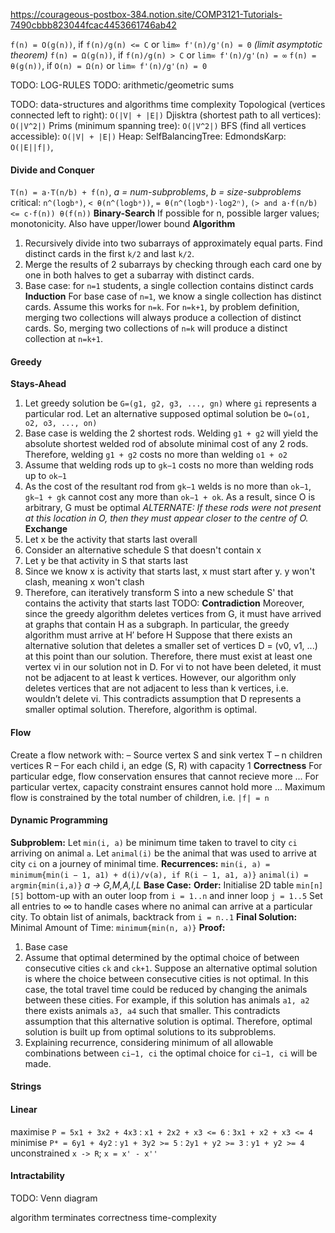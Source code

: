 <!-- SPDX-License-Identifier: zlib-acknowledgement -->
https://courageous-postbox-384.notion.site/COMP3121-Tutorials-7490cbbb823044fcac4453661746ab42

`f(n) = O(g(n))`, if `f(n)/g(n) <= C` or `lim∞ f'(n)/g'(n) = 0` *(limit asymptotic theorem)*
`f(n) = Ω(g(n))`, if `f(n)/g(n) > C` or `lim∞ f'(n)/g'(n) = ∞`
`f(n) = θ(g(n))`, if `O(n) = Ω(n)` or `lim∞ f'(n)/g'(n) = 0`

TODO: LOG-RULES
TODO: arithmetic/geometric sums

TODO: data-structures and algorithms time complexity
Topological (vertices connected left to right): `O(|V| + |E|)` 
Djisktra (shortest path to all vertices): `O(|V^2|)`
Prims (minimum spanning tree): `O(|V^2|)`
BFS (find all vertices accessible): `O(|V| + |E|)` 
Heap:
SelfBalancingTree:
EdmondsKarp: `O(|E||f|)`,  

#### Divide and Conquer
`T(n) = a·T(n/b) + f(n)`, *a = num-subproblems*, *b = size-subproblems*
critical: `n^(logbᵃ)`, `< θ(n^(logbᵃ))`, `= θ(n^(logbᵃ)·log2ⁿ)`, `(> and a·f(n/b) <= c·f(n)) θ(f(n))` 
**Binary-Search**
If possible for n, possible larger values; monotonicity. Also have upper/lower bound
**Algorithm**
1. Recursively divide into two subarrays of approximately equal parts. Find distinct cards in the first `k/2` and last `k/2`.
2. Merge the results of 2 subarrays by checking through each card one by one in both halves to get a subarray with distinct cards.
3. Base case: for `n=1` students, a single collection contains distinct cards
**Induction**
For base case of `n=1`, we know a single collection has distinct cards. 
Assume this works for `n=k`. 
For `n=k+1`, by problem definition, merging two collections will always produce a collection of distinct cards. 
So, merging two collections of `n=k` will produce a distinct collection at `n=k+1`.
#### Greedy
**Stays-Ahead**
1. Let greedy solution be `G=(g1, g2, g3, ..., gn)` where `gi` represents a particular rod. 
   Let an alternative supposed optimal solution be `O=(o1, o2, o3, ..., on)`
2. Base case is welding the 2 shortest rods. 
   Welding `g1 + g2` will yield the absolute shortest welded rod of absolute minimal cost of any 2 rods. 
   Therefore, welding `g1 + g2` costs no more than welding `o1 + o2`
3. Assume that welding rods up to `gk−1` costs no more than welding rods up to `ok−1`  
4. As the cost of the resultant rod from `gk−1` welds is no more than `ok−1`, `gk−1 + gk` cannot cost any
more than `ok−1 + ok`. As a result, since O is arbitrary, G must be optimal
*ALTERNATE: If these rods were not present at this location in O, then they must appear closer to the centre of O.*
**Exchange**
1. Let x be the activity that starts last overall
2. Consider an alternative schedule S that doesn't contain x 
3. Let y be that activity in S that starts last 
4. Since we know x is activity that starts last, x must start after y. y won't clash, meaning x won't clash
5. Therefore, can iteratively transform S into a new schedule S' that contains the activity that starts last
TODO: **Contradiction**
Moreover, since the greedy algorithm deletes vertices from G, it must
have arrived at graphs that contain H as a subgraph. In particular, the greedy algorithm
must arrive at H′ before H
Suppose that there exists an alternative solution that deletes a smaller set of
vertices D = (v0, v1, ...) at this point than our solution. Therefore, there must exist
at least one vertex vi in our solution not in D. For vi to not have been deleted, it
must not be adjacent to at least k vertices. However, our algorithm only deletes
vertices that are not adjacent to less than k vertices, i.e. wouldn’t delete vi. This
contradicts assumption that D represents a smaller optimal solution. Therefore,
algorithm is optimal.

#### Flow
Create a flow network with:
– Source vertex S and sink vertex T
– n children vertices R
– For each child i, an edge (S, R) with capacity 1
**Correctness**
For particular edge, flow conservation ensures that cannot recieve more ...
For particular vertex, capacity constraint ensures cannot hold more ...
Maximum flow is constrained by the total number of children, i.e. `|f| = n`

#### Dynamic Programming
**Subproblem:**
Let `min(i, a)` be minimum time taken to travel to city `ci` arriving on
animal `a`.
Let `animal(i)` be the animal that was used to arrive at city `ci` on a journey
of minimal time.
**Recurrences:**
`min(i, a) = minimum{min(i − 1, a1) + d(i)/v(a), if R(i − 1, a1, a)}`
`animal(i) = argmin{min(i,a)}` *a -> G,M,A,I,L*
**Base Case:** 
**Order:**
Initialise 2D table `min[n][5]` bottom-up with an outer loop from `i = 1..n` and inner loop `j = 1..5`
Set all entries to ∞ to handle cases where no animal can arrive at a particular city.
To obtain list of animals, backtrack from `i = n..1`
**Final Solution:**
Minimal Amount of Time: `minimum{min(n, a)}`
**Proof:**
1. Base case
2. Assume that optimal determined by the optimal choice of between consecutive cities `ck` and `ck+1`.
Suppose an alternative optimal solution is where the choice between consecutive cities is not optimal. 
In this case, the total travel time could be reduced by changing the animals between these cities. 
For example, if this solution has animals `a1, a2` there exists animals `a3, a4` such that smaller.
This contradicts assumption that this alternative solution is optimal. 
Therefore, optimal solution is built up from optimal solutions to its subproblems.
3. Explaining recurrence, considering minimum of all allowable combinations between `ci−1, ci` the optimal choice for `ci−1, ci` will be made.  

#### Strings

#### Linear
maximise `P = 5x1 + 3x2 + 4x3`
: `x1 + 2x2 + x3 <= 6`
: `3x1 + x2 + x3 <= 4`
minimise `P* = 6y1 + 4y2`
: `y1 + 3y2 >= 5`
: `2y1 + y2 >= 3`
: `y1 + y2 >= 4` 
unconstrained `x -> R`; `x = x' - x''`

#### Intractability
TODO: Venn diagram


  algorithm
  terminates
  correctness
  time-complexity
